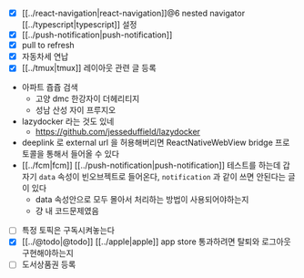 - [X] [[../react-navigation|react-navigation]]@6 nested navigator [[../typescript|typescript]] 설정
- [X] [[../push-notification|push-notification]]
- [X] pull to refresh
- [X] 자동차세 연납
- [X] [[../tmux|tmux]] 레이아웃 관련 글 등록
- 아파트 쥽쥽 검색
  - 고양 dmc 한강자이 더헤리티지
  - 성남 산성 자이 프루지오
- lazydocker 라는 것도 있네
  + https://github.com/jesseduffield/lazydocker
- deeplink 로 external url 을 허용해버리면 ReactNativeWebView bridge 프로토콜을 통해서 들어올 수 있다
- [[../fcm|fcm]] [[../push-notification|push-notification]] 테스트를 하는데 갑자기 `data` 속성이 빈오브젝트로 들어온다,  `notification` 과 같이 쓰면 안된다는 글이 있다
  - data 속성안으로 모두 몰아서 처리하는 방법이 사용되어야하는지
  - 걍 내 코드문제였음
- [ ] 특정 토픽은 구독시켜놓는다
- [X] [[../@todo|@todo]] [[../apple|apple]] app store 통과하려면 탈퇴와 로그아웃 구현해야하는지 
- [ ] 도서상품권 등록
